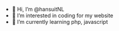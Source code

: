 - 👋 Hi, I’m @hansuitNL
- 👀 I’m interested in coding for my website
- 🌱 I’m currently learning php, javascript



